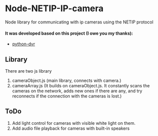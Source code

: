 # Node-NETIP-IP-camera
Node library for communicating with ip cameras using the NETIP protocol


#### It was developed based on this project (I owe you my thanks):
- [python-dvr](https://github.com/NeiroNx/python-dvr)

## Library
There are two js library
1. cameraObject.js (main library, connects with camera.)
2. cameraArray.js (It builds on cameraObject.js. It constantly scans the cameras on the network, adds new ones if there are any, and try reconnects if the connection with the cameras is lost.)

## ToDo
1. Add light control for cameras with visible white light on them.
2. Add audio file playback for cameras with built-in speakers